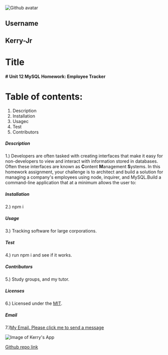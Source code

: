 
![Github avatar](https://avatars3.githubusercontent.com/u/59150488?v=4)

## Username
## Kerry-Jr
# Title
#### # Unit 12 MySQL Homework: Employee Tracker
# Table of contents:
1. Description
1. Installation
1. Usagec
1. Test
1. Contributors
##### Description
1.) Developers are often tasked with creating interfaces that make it easy for non-developers to view and interact with information stored in databases. Often these interfaces are known as **C**ontent **M**anagement **S**ystems. In this homework assignment, your challenge is to architect and build a solution for managing a company's employees using node, inquirer, and MySQL.Build a command-line application that at a minimum allows the user to:
##### Installation
2.) npm i
##### Usage
3.) Tracking software for large corporations.
##### Test
4.) run npm i and see if it works.
##### Contributors
5.) Study groups, and my tutor.
##### Licenses
6.) Licensed under the [MIT](https://spdx.org/licenses/MIT.html).
##### Email
7.)[My Email. Please click me to send a message](mailto:kerrysfs@gmail.com)

![Image of Kerry's App](./Assets/image/app.gif)


[Github repo link](https://github.com/Kerry-Jr "Your github repo")
  

  
 
  

  


